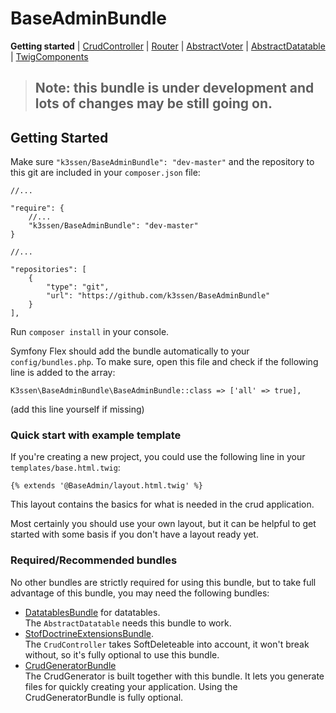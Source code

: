 BaseAdminBundle
=====================

**Getting started**
| [CrudController](CrudController.md#BaseAdminBundle)
| [Router](Router.md#BaseAdminBundle)
| [AbstractVoter](AbstractVoter.md#BaseAdminBundle)
| [AbstractDatatable](AbstractDatatable.md#BaseAdminBundle)
| [TwigComponents](TwigComponents.md#BaseAdminBundle)

> ## Note: this bundle is under development and lots of changes may be still going on.

## Getting Started

Make sure `"k3ssen/BaseAdminBundle": "dev-master"` and 
the repository to this git are included in your `composer.json`
file:

    //...
    
    "require": {
        //...
        "k3ssen/BaseAdminBundle": "dev-master"
    }
    
    //...

    "repositories": [
        {
            "type": "git",
            "url": "https://github.com/k3ssen/BaseAdminBundle"
        }
    ],
    
Run `composer install` in your console.

Symfony Flex should add the bundle automatically to your `config/bundles.php`.
To make sure, open this file and check if the following line 
is added to the array:

    
    K3ssen\BaseAdminBundle\BaseAdminBundle::class => ['all' => true],
    
(add this line yourself if missing)

### Quick start with example template

If you're creating a new project, you could use the following line
in your `templates/base.html.twig`:

    {% extends '@BaseAdmin/layout.html.twig' %}
    
This layout contains the basics for what is needed in the crud application.

Most certainly you should use your own layout, but it can be helpful to
get started with some basis if you don't have a layout ready yet. 

### Required/Recommended bundles

No other bundles are strictly required for using this bundle, but to
take full advantage of this bundle, you may need
the following bundles:

- [DatatablesBundle](https://github.com/stwe/DatatablesBundle)
for datatables.  
The `AbstractDatatable` needs this bundle to work.
- [StofDoctrineExtensionsBundle](http://symfony.com/doc/master/bundles/StofDoctrineExtensionsBundle/index.html).  
The `CrudController` takes SoftDeleteable into account, it won't break
without, so it's fully optional to use this bundle.
- [CrudGeneratorBundle](https://github.com/k3ssen/CrudGeneratorBundle)  
The CrudGenerator is built together with this bundle. It
lets you generate files for quickly creating your application.
Using the CrudGeneratorBundle is fully optional.